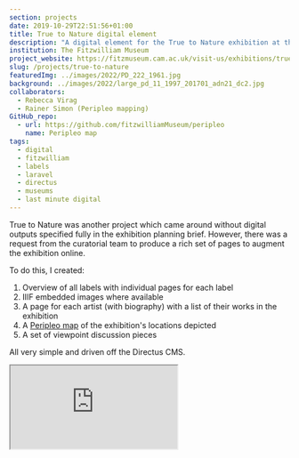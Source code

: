 ```yaml
---
section: projects
date: 2019-10-29T22:51:56+01:00
title: True to Nature digital element
description: "A digital element for the True to Nature exhibition at the Fitzwilliam Museum"
institution: The Fitzwilliam Museum
project_website: https://fitzmuseum.cam.ac.uk/visit-us/exhibitions/true-to-nature-open-air-painting-in-europe-1780-1870
slug: /projects/true-to-nature
featuredImg: ../images/2022/PD_222_1961.jpg
background: ../images/2022/large_pd_11_1997_201701_adn21_dc2.jpg
collaborators:
  - Rebecca Virag
  - Rainer Simon (Peripleo mapping)
GitHub_repo: 
  - url: https://github.com/fitzwilliamMuseum/peripleo
    name: Peripleo map
tags:
  - digital
  - fitzwilliam
  - labels
  - laravel 
  - directus
  - museums
  - last minute digital
---
```

True to Nature was another project which came around without digital outputs specified fully in the 
exhibition planning brief. However, there was a request from the curatorial team to produce a rich set of pages
to augment the exhibition online. 

To do this, I created:

1. Overview of all labels with individual pages for each label
2. IIIF embedded images where available
3. A page for each artist (with biography) with a list of their works in the exhibition
4. A [Peripleo map](https://peripleo.fitzmuseum.cam.ac.uk/#/?/?/?/mode=points) of the exhibition's locations depicted 
5. A set of viewpoint discussion pieces

All very simple and driven off the Directus CMS.

<div class="ratio ratio-1x1">
<iframe src="https://peripleo.fitzmuseum.cam.ac.uk/#/?/?/?/mode=points" title="Mapping True to Nature" allowfullscreen></iframe>
</div>
